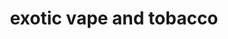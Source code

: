 ---
title: "exotic vape and tobacco"
url: /kirksville/exotic-vape-and-tobacco/
shop: e-cigarette
---